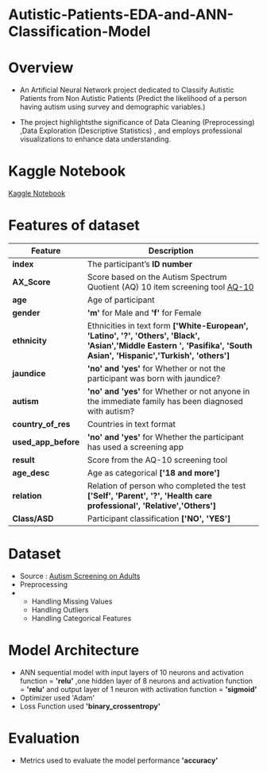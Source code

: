 # Autistic-Patients-EDA-and-ANN-Classification-Model

# Overview

- An Artificial Neural Network project dedicated to Classify Autistic Patients from Non Autistic Patients (Predict the likelihood of a person having autism using survey and demographic variables.)

- The project highlightsthe significance of Data Cleaning (Preprocessing) ,Data Exploration (Descriptive Statistics) , and employs professional visualizations to enhance data understanding.

# Kaggle Notebook

[Kaggle Notebook](https://www.kaggle.com/code/ranasabrii/autistic-patients-classification-using-ann)

# Features of dataset

|Feature | Description
|------|------------
|**index** | The participant’s **ID number**
|**AX_Score**|Score based on the Autism Spectrum Quotient (AQ) 10 item screening tool [AQ-10](https://docs.autismresearchcentre.com/tests/AQ10.pdf)
|**age**|Age of participant
|**gender**|**'m'** for Male and **'f'** for Female
|**ethnicity**|Ethnicities in text form **['White-European', 'Latino', '?', 'Others', 'Black', 'Asian','Middle Eastern ', 'Pasifika', 'South Asian', 'Hispanic','Turkish', 'others']**
|**jaundice**|**'no' and 'yes'** for Whether or not the participant was born with jaundice?
|**autism**|**'no' and 'yes'** for Whether or not anyone in the immediate family has been diagnosed with autism?
|**country_of_res**|Countries in text format
|**used_app_before**|**'no' and 'yes'** for Whether the participant has used a screening app
|**result**|Score from the AQ-10 screening tool
|**age_desc**|Age as categorical **['18 and more']**
|**relation**|Relation of person who completed the test **['Self', 'Parent', '?', 'Health care professional', 'Relative','Others']**
|**Class/ASD**|Participant classification **['NO', 'YES']**


# Dataset

- Source : [Autism Screening on Adults](https://www.kaggle.com/datasets/andrewmvd/autism-screening-on-adults)
- Preprocessing
- - Handling Missing Values
  - Handling Outliers
  - Handling Categorical Features
 
# Model Architecture

- ANN sequential model with input layers of 10 neurons and activation function = **'relu'** ,one hidden layer of 8 neurons and activation function = **'relu'** and output layer of 1 neuron with activation function = **'sigmoid'**
- Optimizer used 'Adam'
- Loss Function used **'binary_crossentropy'**

# Evaluation

- Metrics used to evaluate the model performance **'accuracy'**
